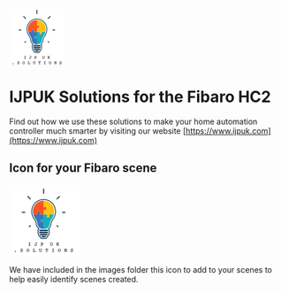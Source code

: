 ![IJPUK Solutions Logo](/images/IJPUKSolutionsLogo.png)

# IJPUK Solutions for the Fibaro HC2

Find out how we use these solutions to make your home automation controller much smarter by visiting our website [https://www.ijpuk.com](https://www.ijpuk.com)

## Icon for your Fibaro scene

![Icon for your scene](/images/FibaroIcon.png)

We have included in the images folder this icon to add to your scenes to help easily identify scenes created.